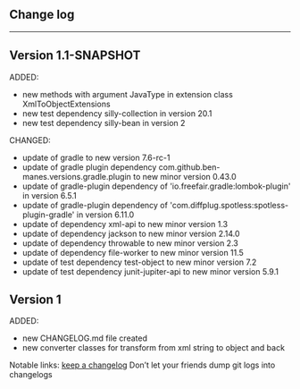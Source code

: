 ## Change log
----------------------

Version 1.1-SNAPSHOT
-------------

ADDED:

- new methods with argument JavaType in extension class XmlToObjectExtensions
- new test dependency silly-collection in version 20.1
- new test dependency silly-bean in version 2

CHANGED:

- update of gradle to new version 7.6-rc-1
- update of gradle plugin dependency com.github.ben-manes.versions.gradle.plugin to new minor version 0.43.0
- update of gradle-plugin dependency of 'io.freefair.gradle:lombok-plugin' in version 6.5.1
- update of gradle-plugin dependency of 'com.diffplug.spotless:spotless-plugin-gradle' in version 6.11.0
- update of dependency xml-api to new minor version 1.3
- update of dependency jackson to new minor version 2.14.0
- update of dependency throwable to new minor version 2.3
- update of dependency file-worker to new minor version 11.5
- update of test dependency test-object to new minor version 7.2
- update of test dependency junit-jupiter-api to new minor version 5.9.1

Version 1
-------------

ADDED:

- new CHANGELOG.md file created
- new converter classes for transform from xml string to object and back

Notable links:
[keep a changelog](http://keepachangelog.com/en/1.0.0/) Don’t let your friends dump git logs into changelogs

